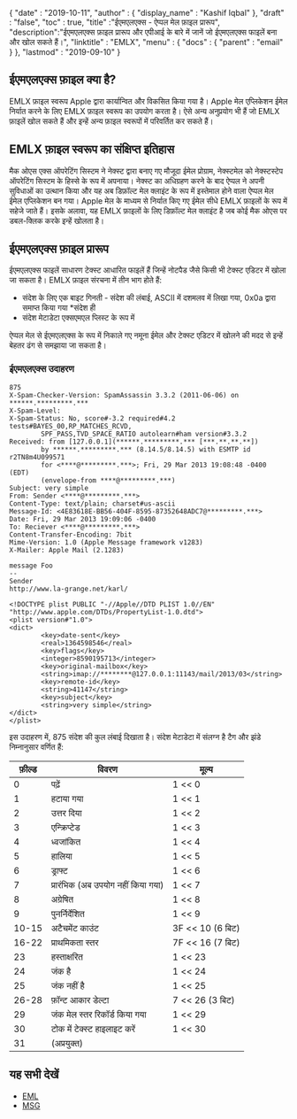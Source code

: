 {
  "date" : "2019-10-11",
  "author" : {
    "display_name" : "Kashif Iqbal"
},
  "draft" : "false",
  "toc" : true,
  "title" :"ईएमएलएक्स - ऐप्पल मेल फ़ाइल प्रारूप",
  "description":"ईएमएलएक्स फ़ाइल प्रारूप और एपीआई के बारे में जानें जो ईएमएलएक्स फाइलें बना और खोल सकते हैं।",
  "linktitle" : "EMLX",
  "menu" : {
    "docs" : {
      "parent" : "email"
}
},
  "lastmod" : "2019-09-10"
}

## ईएमएलएक्स फ़ाइल क्या है?

EMLX फ़ाइल स्वरूप Apple द्वारा कार्यान्वित और विकसित किया गया है। Apple मेल एप्लिकेशन ईमेल निर्यात करने के लिए EMLX फ़ाइल स्वरूप का उपयोग करता है। ऐसे अन्य अनुप्रयोग भी हैं जो EMLX फ़ाइलें खोल सकते हैं और इन्हें अन्य फ़ाइल स्वरूपों में परिवर्तित कर सकते हैं।

## EMLX फ़ाइल स्वरूप का संक्षिप्त इतिहास

मैक ओएस एक्स ऑपरेटिंग सिस्टम ने नेक्स्ट द्वारा बनाए गए मौजूदा ईमेल प्रोग्राम, नेक्स्टमेल को नेक्स्टस्टेप ऑपरेटिंग सिस्टम के हिस्से के रूप में अपनाया। नेक्स्ट का अधिग्रहण करने के बाद ऐप्पल ने अपनी सुविधाओं का उत्थान किया और यह अब डिफ़ॉल्ट मेल क्लाइंट के रूप में इस्तेमाल होने वाला ऐप्पल मेल ईमेल एप्लिकेशन बन गया। Apple मेल के माध्यम से निर्यात किए गए ईमेल सीधे EMLX फ़ाइलों के रूप में सहेजे जाते हैं। इसके अलावा, यह EMLX फ़ाइलों के लिए डिफ़ॉल्ट मेल क्लाइंट है जब कोई मैक ओएस पर डबल-क्लिक करके इन्हें खोलता है।

## ईएमएलएक्स फ़ाइल प्रारूप

ईएमएलएक्स फाइलें साधारण टेक्स्ट आधारित फाइलें हैं जिन्हें नोटपैड जैसे किसी भी टेक्स्ट एडिटर में खोला जा सकता है। EMLX फ़ाइल संरचना में तीन भाग होते हैं:

* संदेश के लिए एक बाइट गिनती - संदेश की लंबाई, ASCII में दशमलव में लिखा गया, 0x0a द्वारा समाप्त किया गया
*संदेश ही
* संदेश मेटाडेटा एक्सएमएल प्लिस्ट के रूप में

ऐप्पल मेल से ईएमएलएक्स के रूप में निकाले गए नमूना ईमेल और टेक्स्ट एडिटर में खोलने की मदद से इन्हें बेहतर ढंग से समझाया जा सकता है।

### ईएमएलएक्स उदाहरण

```
875       
X-Spam-Checker-Version: SpamAssassin 3.3.2 (2011-06-06) on ******.*********.***
X-Spam-Level:
X-Spam-Status: No, score#-3.2 required#4.2 tests#BAYES_00,RP_MATCHES_RCVD,
        SPF_PASS,TVD_SPACE_RATIO autolearn#ham version#3.3.2
Received: from [127.0.0.1](******.*********.*** [***.**.**.**])
        by ******.*********.*** (8.14.5/8.14.5) with ESMTP id r2TN8m4U099571
        for <****@*********.***>; Fri, 29 Mar 2013 19:08:48 -0400 (EDT)
        (envelope-from ****@*********.***)
Subject: very simple
From: Sender <****@*********.***>
Content-Type: text/plain; charset#us-ascii
Message-Id: <4E83618E-BB56-404F-8595-87352648ADC7@*********.***>
Date: Fri, 29 Mar 2013 19:09:06 -0400
To: Reciever <****@*********.***>
Content-Transfer-Encoding: 7bit
Mime-Version: 1.0 (Apple Message framework v1283)
X-Mailer: Apple Mail (2.1283)

message Foo
--
Sender
http://www.la-grange.net/karl/

<!DOCTYPE plist PUBLIC "-//Apple//DTD PLIST 1.0//EN" "http://www.apple.com/DTDs/PropertyList-1.0.dtd">
<plist version#"1.0">
<dict>
        <key>date-sent</key>
        <real>1364598546</real>
        <key>flags</key>
        <integer>8590195713</integer>
        <key>original-mailbox</key>
        <string>imap://********@127.0.0.1:11143/mail/2013/03</string>
        <key>remote-id</key>
        <string>41147</string>
        <key>subject</key>
        <string>very simple</string>
</dict>
</plist>
```

इस उदाहरण में, 875 संदेश की कुल लंबाई दिखाता है। संदेश मेटाडेटा में संलग्न है<plist> टैग और झंडे निम्नानुसार वर्णित हैं:

|फ़ील्ड|विवरण|मूल्य
---|---|---|
|0|पढ़ें|1 << 0
|1|हटाया गया|1 << 1
|2|उत्तर दिया|1 << 2
|3|एन्क्रिप्टेड|1 << 3
|4|ध्वजांकित|1 << 4
|5|हालिया|1 << 5
|6|ड्राफ्ट|1 << 6
|7|प्रारंभिक (अब उपयोग नहीं किया गया)|1 << 7
|8|अग्रेषित|1 << 8
|9|पुनर्निर्देशित|1 << 9
|10-15|अटैचमेंट काउंट|3F << 10 (6 बिट)
|16-22|प्राथमिकता स्तर|7F << 16 (7 बिट)
|23|हस्ताक्षरित|1 << 23
|24|जंक है|1 << 24
|25|जंक नहीं है|1 << 25
|26-28|फ़ॉन्ट आकार डेल्टा|7 << 26 (3 बिट)
|29|जंक मेल स्तर रिकॉर्ड किया गया|1 << 29
|30|टोक में टेक्स्ट हाइलाइट करें|1 << 30
|31|(अप्रयुक्त)|

## यह सभी देखें ##

* [EML](/hi/email/eml/)
* [MSG](/hi/email/msg/)
